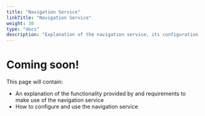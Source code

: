 ```yaml
---
title: "Navigation Service"
linkTitle: "Navigation Service"
weight: 30
type: "docs"
description: "Explanation of the navigation service, its configuration, its functionality, and its interfaces."
---
```

# Coming soon!
This page will contain:

- An explanation of the functionality provided by and requirements to make use of the navigation service
- How to configure and use the navigation service
